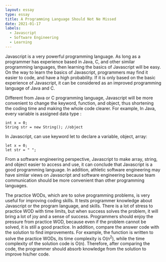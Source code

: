 ```yaml
---
layout: essay
type: essay
title: A Programming Language Should Not Ne Missed
date: 2021-01-17
labels:
  - Javascript
  - Software Engineering
  - Learning
---
```


Javascript is a very powerful programming language. As long as a programmer has experience based in Java, C, and other similar programming languages, then learning the basics of Javascript will be easy. On the way to learn the basics of Javascript, programmers may find it easier to code, and have a high probability. If it is only based on the basic experience of Javascript, it can be considered as an improved programming language of Java and C.

Different from Java or C programming language, Javascript will be more convenient to change the keyword, function, and object, thus shortening the coding time and making the whole code clearer. 
For example, In Java, every variable is assigned data type :
``` 
int x = 0; 
String str = new String(); //object
``` 
In Javascript, can use keyword let to declare a variable, object, array:
```
let x = 0;
let str = " ";
```
From a software engineering perspective, Javascript to make array, string, and object easier to access and use, it can conclude that Javascript is a good programming language. In addition, athletic software engineering may have similar views on Javascript and software engineering because team communication should be more convenient than other programming languages.

The practice WODs, which are to solve programming problems, is very useful for improving coding skills. It tests programmer knowledge about Javascript or the program language, and skills. There is a lot of stress to practice WOD with time limits, but when success solves the problem, it will bring a lot of joy and a sense of success. Programmers should enjoy the pressure from practice WOD, because even if the problem cannot be solved, it is still a good practice. In addition, compare the answer code with the solution to find improvements. For example, the function is written to solve the practice WODs, its time complexity is O(n<sup>2</sup>), while the time complexity of the solution code is O(n). Therefore, after comparing the code, the programmer should absorb knowledge from the solution to improve his/her code.
